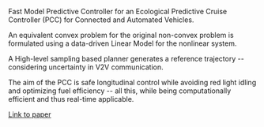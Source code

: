 Fast Model Predictive Controller for an Ecological Predictive Cruise Controller (PCC) for Connected and Automated Vehicles.

An equivalent convex problem for the original non-convex problem is formulated using a data-driven Linear Model for the nonlinear system.

A High-level sampling based planner generates a reference trajectory -- considering uncertainty in V2V communication.

The aim of the PCC is safe longitudinal control while avoiding red light idling and optimizing fuel efficiency -- all this, while being computationally efficient and thus real-time applicable. 

[Link to paper](https://www.researchgate.net/profile/Viranjan-Bhattacharyya/publication/350013141_Fast_Data-Driven_Model_Predictive_Control_Strategy_for_Connected_and_Automated_Vehicles/links/60a0b4f0458515c26595f1c4/Fast-Data-Driven-Model-Predictive-Control-Strategy-for-Connected-and-Automated-Vehicles.pdf)
